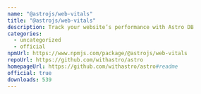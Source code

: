```yaml
---
name: "@astrojs/web-vitals"
title: "@astrojs/web-vitals"
description: Track your website’s performance with Astro DB
categories:
  - uncategorized
  - official
npmUrl: https://www.npmjs.com/package/@astrojs/web-vitals
repoUrl: https://github.com/withastro/astro
homepageUrl: https://github.com/withastro/astro#readme
official: true
downloads: 539
---
```

